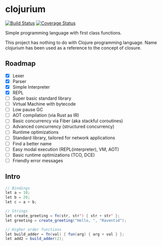 # clojurium

[![Build Status](https://travis-ci.org/raventid/clojurium.svg?branch=master)](https://travis-ci.org/raventid/clojurium)
[![Coverage Status](https://coveralls.io/repos/github/raventid/clojurium/badge.svg?branch=master)](https://coveralls.io/github/raventid/clojurium?branch=master)

Simple programming language with first class functions.

This project has nothing to do with Clojure programming language. Name clojurium has been used as a reference to the concept of closure.

## Roadmap
- [x] Lexer
- [x] Parser
- [x] Simple Interpreter
- [x] REPL
- [ ] Super basic standard library
- [ ] Virtual Machine with bytecode
- [ ] Low pause GC
- [ ] AOT compilation (via Rust as IR)
- [ ] Basic concurrency via Fiber (aka stackful coroutines)
- [ ] Advanced concurrency (structured concurrency)
- [ ] Runtime optimizations
- [ ] Standard library, tailored for network applications
- [ ] Find a better name
- [ ] Easy modal execution (REPL(interpreter), VM, AOT)
- [ ] Basic runtime optimizations (TCO, DCE)
- [ ] Friendly error messages

## Intro
```java
// Bindings
let a = 10;
let b = 20;
let c = a + b;

// Strings
let create_greeting = fn(str, str') { str + str' };
let greeting = create_greeting("Hello, ", "Raventid");

// Higher order functions
let build_adder = fn(val) { fun(arg) { arg + val } };
let add2 = build_adder(2);
```
